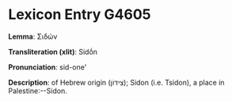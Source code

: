 # Lexicon Entry G4605

**Lemma**: Σιδών

**Transliteration (xlit)**: Sidṓn

**Pronunciation**: sid-one'

**Description**:
of Hebrew origin (צִידוֹן); Sidon (i.e. Tsidon), a place in Palestine:--Sidon.
